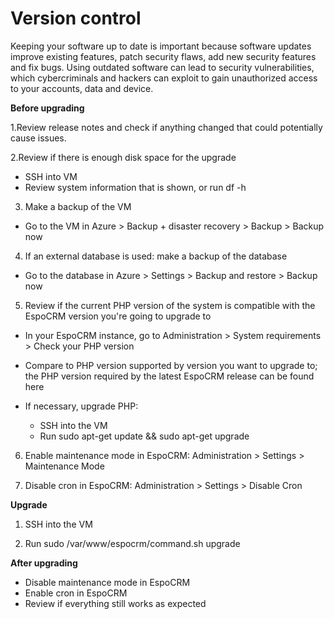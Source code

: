 # Version control

Keeping your software up to date is important because software updates improve existing features, patch security flaws, add new security features and fix bugs. Using outdated software can lead to security vulnerabilities, which cybercriminals and hackers can exploit to gain unauthorized access to your accounts, data and device.

**Before upgrading**

1.Review release notes and check if anything changed that could potentially cause issues.

2.Review if there is enough disk space for the upgrade

- SSH into VM
- Review system information that is shown, or run df -h
  
3. Make a backup of the VM
   
- Go to the VM in Azure > Backup + disaster recovery > Backup > Backup now
  
4. If an external database is used: make a backup of the database
   
- Go to the database in Azure > Settings > Backup and restore > Backup now
  
5. Review if the current PHP version of the system is compatible with the EspoCRM version you're going to upgrade to
   
- In your EspoCRM instance, go to Administration > System requirements > Check your PHP version
  
- Compare to PHP version supported by version you want to upgrade to; the PHP version required by the latest EspoCRM release can be found here
  
- If necessary, upgrade PHP:
  - SSH into the VM
  - Run sudo apt-get update && sudo apt-get upgrade
    
6. Enable maintenance mode in EspoCRM: Administration > Settings > Maintenance Mode
   
7. Disable cron in EspoCRM: Administration > Settings > Disable Cron

**Upgrade**

1. SSH into the VM
   
2. Run sudo /var/www/espocrm/command.sh upgrade

**After upgrading**

- Disable maintenance mode in EspoCRM
- Enable cron in EspoCRM
- Review if everything still works as expected
